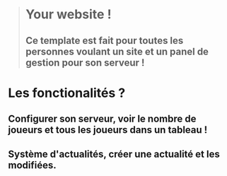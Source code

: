 > # Your website !
> ## Ce template est fait pour toutes les personnes voulant un site et un panel de gestion pour son serveur !

# Les fonctionalités ?
## Configurer son serveur, voir le nombre de joueurs et tous les joueurs dans un tableau ! 
## Système d'actualités, créer une actualité et les modifiées.